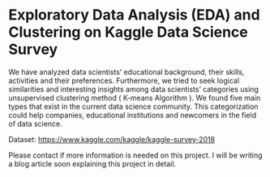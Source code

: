 # Exploratory Data Analysis (EDA) and Clustering on Kaggle Data Science Survey


We have analyzed data scientists’ educational background, their skills, activities and their preferences. 
Furthermore, we tried to seek logical similarities and interesting insights among data scientists’ categories using unsupervised clustering
 method ( K-means Algorithm ). We found five main types that exist in the current data science community. 
 This categorization could help companies, educational institutions and newcomers in the field of data science.


Dataset:
https://www.kaggle.com/kaggle/kaggle-survey-2018


Please contact if more information is needed on this project. I will be writing a blog article soon explaining this project in detail.
